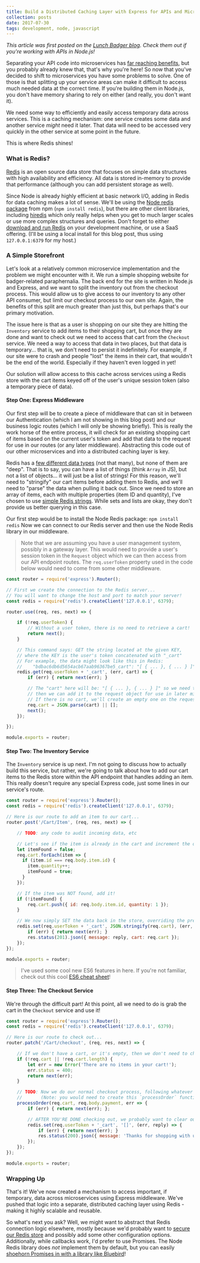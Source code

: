 ```yaml
---
title: Build a Distributed Caching Layer with Express for APIs and Microservices
collection: posts
date: 2017-07-30
tags: development, node, javascript
---
```


_This article was first posted on the [Lunch Badger blog](https://www.lunchbadger.com/distributed-caching-layer-express-apis-microservices/). Check them out if you're working with APIs in Node.js!_

Separating your API code into microservices has [far reaching benefits](https://dzone.com/articles/benefits-amp-examples-of-microservices-architectur), but you probably already knew that, that's why you're here! So now that you've decided to shift to microservices you have some problems to solve. One of those is that splitting up your service areas can make it difficult to access much needed data at the correct time. If you're building them in Node.js, you don't have memory sharing to rely on either (and really, you don't want it).

We need some way to efficiently and easily access temporary data across services. This is a caching mechanism: one service creates some data and another service _might_ need it later. That data will need to be accessed very quickly in the other service at some point in the future.

This is where Redis shines!

### What is Redis?

[Redis](https://redis.io/) is an open source data store that focuses on simple data structures with high availability and efficiency. All data is stored in-memory to provide that performance (although you can add persistent storage as well).

Since Node is already highly efficient at basic network I/O, adding in Redis for data caching makes a lot of sense. We'll be using the [Node redis package](https://github.com/NodeRedis/node_redis) from npm (`npm install redis`), but there are other client libraries, including [hiredis](https://github.com/redis/hiredis-node) which only really helps when you get to much larger scales or use more complex structures and queries. Don't forget to either [download and run Redis](https://redis.io/download) on your development machine, or use a SaaS offering. (I'll be using a local install for this blog post, thus using `127.0.0.1:6379` for my host.)

### A Simple Storefront

Let's look at a relatively common microservice implementation and the problem we might encounter with it. We run a simple shopping website for badger-related paraphernalia. The back end for the site is written in Node.js and Express, and we want to split the inventory out from the checkout process. This would allow us to give access to our inventory to any other API consumer, but limit our checkout process to our own site. Again, the benefits of this split are much greater than just this, but perhaps that's our primary motivation.

The issue here is that as a user is shopping on our site they are hitting the `Inventory` service to add items to their shopping cart, but once they are done and want to check out we need to access that cart from the `Checkout` service. We need a way to access that data in two places, but that data is temporary... that is, we don't need to persist it indefinitely. For example, if our site were to crash and people "lost" the items in their cart, that wouldn't be the end of the world. Especially if they haven't even logged in yet!

Our solution will allow access to this cache across services using a Redis store with the cart items keyed off of the user's unique session token (also a temporary piece of data).

#### Step One: Express Middleware

Our first step will be to create a piece of middleware that can sit in between our Authentication (which I am not showing in this blog post) and our business logic routes (which I will only be showing briefly). This is really the work horse of the entire process, it will check for an existing shopping cart of items based on the current user's token and add that data to the request for use in our routes (or any later middleware). Abstracting this code out of our other microservices and into a distributed caching layer is key.

Redis has a [few different data types](https://redis.io/topics/data-types-intro) (not that many), but none of them are "deep". That is to say, you can have a list of things (think `Array` in JS), but not a list of objects... it will just be a list of strings! For this reason, we'll need to "stringify" our cart items before adding them to Redis, and we'll need to "parse" the data when pulling it back out. Since we need to store an array of items, each with multiple properties (item ID and quantity), I've chosen to use [simple Redis strings](https://redis.io/topics/data-types-intro#redis-strings). While sets and lists are okay, they don't provide us better querying in this case.

Our first step would be to install the Node Redis package: `npm install redis`
Now we can connect to our Redis server and then use the Node Redis library in our middleware.

> Note that we are assuming you have a user management system, possibly in a gateway layer. This would need to provide a user's session token in the `Request` object which we can then access from our API endpoint routes. The `req.userToken` property used in the code below would need to come from some other middleware.

```javascript
const router = require('express').Router();

// First we create the connection to the Redis server...
// You will want to change the host and port to match your server!
const redis = require('redis').createClient('127.0.0.1', 6379);

router.use((req, res, next) => {

    if (!req.userToken) {
        // Without a user token, there is no need to retrieve a cart!
        return next();
    }

    // This command says: GET the string located at the given KEY,
    // where the KEY is the user's token concatenated with "_cart"
    // For example, the data might look like this in Redis:
    //    "bdbac6db6d5654acb67aab96367be5_cart": "[ { ... }, { ... } ]"
    redis.get(req.userToken + '_cart', (err, cart) => {
        if (err) { return next(err); }

        // The "cart" here will be: "[ { ... }, { ... } ]" so we need to parse it,
        // then we can add it to the request object for use in later middleware or routes.
        // If there is no cart, we'll create an empty one on the request.
        req.cart = JSON.parse(cart) || [];
        next();
    });

});

module.exports = router;
```

#### Step Two: The Inventory Service

The `Inventory` service is up next. I'm not going to discuss how to actually build this service, but rather, we're going to talk about how to add our cart items to the Redis store within the API endpoint that handles adding an item. This really doesn't require any special Express code, just some lines in our service's route.

```javascript
const router = require('express').Router();
const redis = require('redis').createClient('127.0.0.1', 6379);

// Here is our route to add an item to our cart...
router.post('/Cart/Item', (req, res, next) => {

    // TODO: any code to audit incoming data, etc

    // Let's see if the item is already in the cart and increment the quantity if so...
    let itemFound = false;
    req.cart.forEach(item => {
      if (item.id === req.body.item.id) {
        item.quantity++;
        itemFound = true;
      }
    });

    // If the item was NOT found, add it!
    if (!itemFound) {
        req.cart.push({ id: req.body.item.id, quantity: 1 });
    }

    // We now simply SET the data back in the store, overriding the previous value...
    redis.set(req.userToken + '_cart', JSON.stringify(req.cart), (err, reply) => {
        if (err) { return next(err); }
        res.status(201).json({ message: reply, cart: req.cart });
    });
});

module.exports = router;
```

> I've used some cool new ES6 features in here. If you're not familiar, check out this cool [ES6 cheat sheet](http://es6-features.org/#Constants)!

#### Step Three: The Checkout Service

We're through the difficult part! At this point, all we need to do is grab the cart in the `Checkout` service and use it!

```javascript
const router = require('express').Router();
const redis = require('redis').createClient('127.0.0.1', 6379);

// Here is our route to check out...
router.patch('/Cart/checkout', (req, res, next) => {

    // If we don't have a cart, or it's empty, then we don't need to checkout...
    if (!req.cart || !req.cart.length) {
        let err = new Error('There are no items in your cart!');
        err.status = 400;
        return next(err);
    }

    // TODO: Now we do our normal checkout process, following whatever business logic you have!
    //       (Note: you would need to create this `processOrder` function yourself!)
    processOrder(req.cart, req.body.payment, err => {
        if (err) { return next(err); };

        // AFTER YOU'RE DONE checking out, we probably want to clear out the user's cart:
        redis.set(req.userToken + '_cart', '[]', (err, reply) => {
            if (err) { return next(err); }
            res.status(200).json({ message: 'Thanks for shopping with us!' });
        });
    });
});

module.exports = router;
```

### Wrapping Up

That's it! We've now created a mechanism to access important, if temporary, data across microservices using Express middleware. We've pushed that logic into a separate, distributed caching layer using Redis - making it highly scalable and reusable.

So what's next you ask? Well, we might want to abstract that Redis connection logic elsewhere, mostly because we'd probably want to [secure our Redis store](https://redis.io/topics/security) and possibly add some other configuration options. Additionally, while callbacks work, I'd prefer to use Promises. The Node Redis library does _not_ implement them by default, but you can easily [shoehorn Promises in with a library like Bluebird](https://github.com/NodeRedis/node_redis#promises)!
